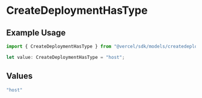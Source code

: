 # CreateDeploymentHasType

## Example Usage

```typescript
import { CreateDeploymentHasType } from "@vercel/sdk/models/createdeploymentop.js";

let value: CreateDeploymentHasType = "host";
```

## Values

```typescript
"host"
```